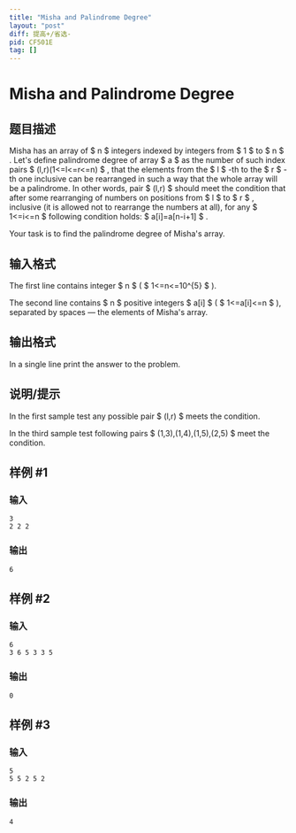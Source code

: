 ```yaml
---
title: "Misha and Palindrome Degree"
layout: "post"
diff: 提高+/省选-
pid: CF501E
tag: []
---
```


# Misha and Palindrome Degree

## 题目描述

Misha has an array of $ n $ integers indexed by integers from $ 1 $ to $ n $ . Let's define palindrome degree of array $ a $ as the number of such index pairs $ (l,r)(1<=l<=r<=n) $ , that the elements from the $ l $ -th to the $ r $ -th one inclusive can be rearranged in such a way that the whole array will be a palindrome. In other words, pair $ (l,r) $ should meet the condition that after some rearranging of numbers on positions from $ l $ to $ r $ , inclusive (it is allowed not to rearrange the numbers at all), for any $ 1<=i<=n $ following condition holds: $ a[i]=a[n-i+1] $ .

Your task is to find the palindrome degree of Misha's array.

## 输入格式

The first line contains integer $ n $ ( $ 1<=n<=10^{5} $ ).

The second line contains $ n $ positive integers $ a[i] $ ( $ 1<=a[i]<=n $ ), separated by spaces — the elements of Misha's array.

## 输出格式

In a single line print the answer to the problem.

## 说明/提示

In the first sample test any possible pair $ (l,r) $ meets the condition.

In the third sample test following pairs $ (1,3),(1,4),(1,5),(2,5) $ meet the condition.

## 样例 #1

### 输入

```
3
2 2 2

```

### 输出

```
6

```

## 样例 #2

### 输入

```
6
3 6 5 3 3 5

```

### 输出

```
0

```

## 样例 #3

### 输入

```
5
5 5 2 5 2

```

### 输出

```
4

```

